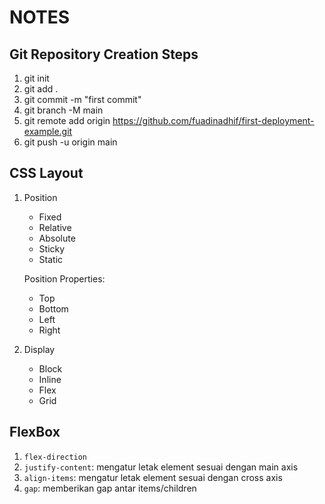 # NOTES

## Git Repository Creation Steps

1. git init
2. git add .
3. git commit -m "first commit"
4. git branch -M main
5. git remote add origin https://github.com/fuadinadhif/first-deployment-example.git
6. git push -u origin main

## CSS Layout

1. Position

   - Fixed
   - Relative
   - Absolute
   - Sticky
   - Static

   Position Properties:

   - Top
   - Bottom
   - Left
   - Right

2. Display

   - Block
   - Inline
   - Flex
   - Grid

## FlexBox

1. `flex-direction`
2. `justify-content`: mengatur letak element sesuai dengan main axis
3. `align-items`: mengatur letak element sesuai dengan cross axis
4. `gap`: memberikan gap antar items/children
